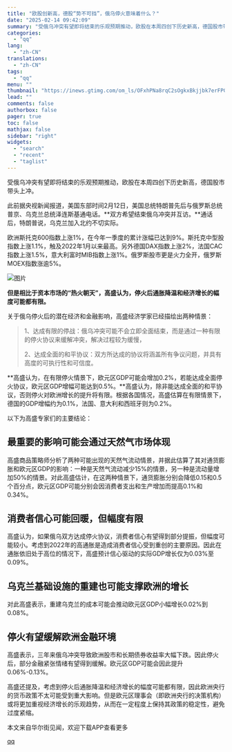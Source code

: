 ```yaml
---
title: "欧股创新高，德股“势不可挡”，俄乌停火意味着什么？"
date: "2025-02-14 09:42:09"
summary: "受俄乌冲突有望即将结束的乐观预期推动，欧股在本周四创下历史新高，德国股市带头上冲。此前据央视新闻报道..."
categories:
  - "qq"
lang:
  - "zh-CN"
translations:
  - "zh-CN"
tags:
  - "qq"
menu: ""
thumbnail: "https://inews.gtimg.com/om_ls/OFxhPNa8rqC2sOgkxBkjjbk7erFPGMjODXKtsVc_dqM3EAA_640360/0"
lead: ""
comments: false
authorbox: false
pager: true
toc: false
mathjax: false
sidebar: "right"
widgets:
  - "search"
  - "recent"
  - "taglist"
---
```


受俄乌冲突有望即将结束的乐观预期推动，欧股在本周四创下历史新高，德国股市带头上冲。

此前据央视新闻报道，美国东部时间2月12日，美国总统特朗普先后与俄罗斯总统普京、乌克兰总统泽连斯基通电话。**双方希望结束俄乌冲突并互访。**通话后，特朗普说，乌克兰加入北约不切实际。

欧洲斯托克600指数上涨1%，在今年一季度的累计涨幅已达到9%。斯托克中型股指数上涨1.1%，触及2022年1月以来最高。另外德国DAX指数上涨2%，法国CAC指数上涨1.5%，意大利富时MIB指数上涨1%。俄罗斯股市更是火力全开，俄罗斯MOEX指数涨逾5%。

![图片](https://inews.gtimg.com/om_bt/Ok1bCsDAkoP4U5vh2IlZ-25SxSAT8UO4zctFfAkhFqrpEAA/641)

**但是相比于资本市场的“热火朝天”，高盛认为，停火后通胀降温和经济增长的幅度可能都有限。**

关于俄乌停火后的潜在经济和金融影响，高盛经济学家已经描绘出两种情景：

> 1、达成有限的停战：俄乌冲突可能不会立即全面结束，而是通过一种有限的停火协议来缓解冲突，解决过程较为缓慢，
> 
> 2、达成全面的和平协议：双方所达成的协议将涵盖所有争议问题，并具有高度的可执行性和可信度。

**高盛认为，在有限停火情景下，欧元区GDP可能会增加0.2%，若能达成全面停火协议，欧元区GDP增幅可能达到0.5%。**高盛认为，除非能达成全面的和平协议，否则停火对欧洲增长的提升将有限。根据各国情况，高盛估算在有限情景下，德国的GDP增幅约为0.1%，法国、意大利和西班牙则为0.2%。

以下为高盛专家们的主要结论：

**最重要的影响可能会通过天然气市场体现**
----------------------

高盛商品策略师分析了两种可能出现的天然气流动情景，并据此估算了其对通货膨胀和欧元区GDP的影响：一种是天然气流动减少15%的情景，另一种是流动量增加50%的情景。对此高盛估计，在这两种情景下，通货膨胀分别会降低0.15和0.5个百分点，欧元区GDP可能分别会因消费者支出和生产增加而提高0.1%和0.34%。

**消费者信心可能回暖，但幅度有限**
-------------------

高盛认为，如果俄乌双方达成停火协议，消费者信心有望得到部分提振，但幅度可能较小。考虑到2022年的高通胀是造成消费者信心受到重创的主要原因。因此在通胀依旧处于高位的情况下，高盛预计信心驱动的实际GDP增长仅为0.03%至0.09%。

**乌克兰基础设施的重建也可能支撑欧洲的增长**
------------------------

对此高盛表示，重建乌克兰的成本可能会推动欧元区GDP小幅增长0.02%到0.08%。

**停火有望缓解欧洲金融环境**
----------------

高盛表示，三年来俄乌冲突导致欧洲股市和长期债券收益率大幅下跌。因此停火后，部分金融紧张情绪有望得到缓解。欧元区GDP可能会因此提升0.06%-0.13%。

高盛还提及，考虑到停火后通胀降温和经济增长的幅度可能都有限，因此欧洲央行的货币政策不太可能受到重大影响。但是欧元区理事会（即欧洲央行的决策机构）或将更加重视经济增长的乐观趋势，从而在一定程度上保持其政策的稳定性，避免过度紧缩。

本文来自华尔街见闻，欢迎下载APP查看更多

[qq](https://new.qq.com/rain/a/20250214A021BI00)
